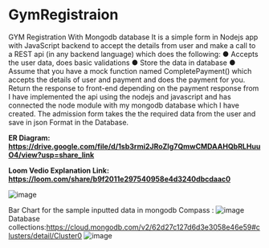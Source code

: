 # GymRegistraion
GYM Registration With Mongodb database
It is a simple form in Nodejs app with JavaScript backend to
accept the details from user and make a call to a REST api (in any backend language) which
does the following:
● Accepts the user data, does basic validations
● Store the data in database 
● Assume that you have a mock function named CompletePayment() which accepts the
details of user and payment and does the payment for you.
Return the response to front-end depending on the payment response from
 I have implemented the api using the nodejs and javascript and has connected the node module with my mongodb database which I have created. The admission form takes the the required data from the user and save in json Format in the Database.
 
 **ER Diagram: https://drive.google.com/file/d/1sb3rmi2JRoZlg7QmwCMDAAHQbRLHuuO4/view?usp=share_link**
 
 **Loom Vedio Explanation Link: https://loom.com/share/b9f2011e297540958e4d3240dbcdaac0**

![image](https://user-images.githubusercontent.com/71371931/207451875-d1d266eb-a4c7-4503-aea0-6f682dc866be.png)

Bar Chart for the sample inputted data in mongodb Compass :
 ![image](https://user-images.githubusercontent.com/71371931/207452171-7b26d457-e30e-429c-a754-3a84e0c282ba.png)
Database collections:https://cloud.mongodb.com/v2/62d27c127d6d3e3058e46e59#clusters/detail/Cluster0
![image](https://user-images.githubusercontent.com/71371931/207452742-a57ca313-ab18-4597-b148-c24fafe8f060.png)

